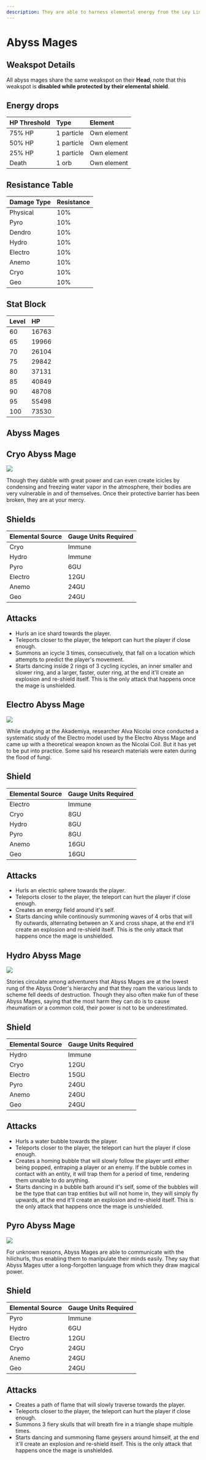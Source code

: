 ```yaml
---
description: They are able to harness elemental energy from the Ley Lines of Teyvat and use that power towards their group's goal of overthrowing the world ruled by the archons.
---
```


# Abyss Mages

## Weakspot Details

All abyss mages share the same weakspot on their **Head**, note that this weakspot is **disabled while protected by their elemental shield**.

## Energy drops

| HP Threshold | Type       | Element     |
| :----------- | :--------- | :---------- |
| 75% HP       | 1 particle | Own element |
| 50% HP       | 1 particle | Own element |
| 25% HP       | 1 particle | Own element |
| Death        | 1 orb      | Own element |

## Resistance Table

| Damage Type | Resistance |
| :---------- | :--------- |
| Physical    | 10%        |
| Pyro        | 10%        |
| Dendro      | 10%        |
| Hydro       | 10%        |
| Electro     | 10%        |
| Anemo       | 10%        |
| Cryo        | 10%        |
| Geo         | 10%        |

## Stat Block

| Level | HP    |
| :---- | :---- |
| 60    | 16763 |
| 65    | 19966 |
| 70    | 26104 |
| 75    | 29842 |
| 80    | 37131 |
| 85    | 40849 |
| 90    | 48708 |
| 95    | 55498 |
| 100   | 73530 |

## Abyss Mages

<Tabs>
<TabItem value="cryo" label="Cryo">

## Cryo Abyss Mage

![](/img/enemy/abyss/Enemy_Cryo_Abyss_Mage_Icon.webp)

Though they dabble with great power and can even create icicles by condensing and freezing water vapor in the atmosphere, their bodies are very vulnerable in and of themselves. Once their protective barrier has been broken, they are at your mercy.

## Shields

| Elemental Source | Gauge Units Required |
| :--------------- | :------------------- |
| Cryo             | Immune               |
| Hydro            | Immune               |
| Pyro             | 6GU                  |
| Electro          | 12GU                 |
| Anemo            | 24GU                 |
| Geo              | 24GU                 |

## Attacks

* Hurls an ice shard towards the player.
* Teleports closer to the player, the teleport can hurt the player if close enough.
* Summons an icycle 3 times, consecutively, that fall on a location which attempts to predict the player's movement.
* Starts dancing inside 2 rings of 3 cycling icycles, an inner smaller and slower ring, and a larger, faster, outer ring, at the end it'll create an explosion and re-shield itself. This is the only attack that happens once the mage is unshielded.

</TabItem>

<TabItem value="electro" label="Electro">

## Electro Abyss Mage

![](/img/enemy/abyss/Enemy_Electro_Abyss_Mage_Icon.webp)

While studying at the Akademiya, researcher Alva Nicolai once conducted a systematic study of the Electro model used by the Electro Abyss Mage and came up with a theoretical weapon known as the Nicolai Coil. But it has yet to be put into practice. Some said his research materials were eaten during the flood of fungi.

## Shield

| Elemental Source | Gauge Units Required |
| :--------------- | :------------------- |
| Electro          | Immune               |
| Cryo             | 8GU                  |
| Hydro            | 8GU                  |
| Pyro             | 8GU                  |
| Anemo            | 16GU                 |
| Geo              | 16GU                 |

## Attacks

* Hurls an electric sphere towards the player.
* Teleports closer to the player, the teleport can hurt the player if close enough.
* Creates an energy field around it's self.
* Starts dancing while continously summoning waves of 4 orbs that will fly outwards, alternating between an X and cross shape, at the end it'll create an explosion and re-shield itself. This is the only attack that happens once the mage is unshielded.

</TabItem>

<TabItem value="hydro" label="Hydro">

## Hydro Abyss Mage

![](/img/enemy/abyss/Enemy_Hydro_Abyss_Mage_Icon.webp)

Stories circulate among adventurers that Abyss Mages are at the lowest rung of the Abyss Order's hierarchy and that they roam the various lands to scheme fell deeds of destruction. Though they also often make fun of these Abyss Mages, saying that the most harm they can do is to cause rheumatism or a common cold, their power is not to be underestimated.

## Shield

| Elemental Source | Gauge Units Required |
| :--------------- | :------------------- |
| Hydro            | Immune               |
| Cryo             | 12GU                 |
| Electro          | 15GU                 |
| Pyro             | 24GU                 |
| Anemo            | 24GU                 |
| Geo              | 24GU                 |

## Attacks

* Hurls a water bubble towards the player.
* Teleports closer to the player, the teleport can hurt the player if close enough.
* Creates a homing bubble that will slowly follow the player until either being popped, entraping a player or an enemy. If the bubble comes in contact with an entity, it will trap them for a period of time, rendering them unnable to do anything.
* Starts dancing in a bubble bath around it's self, some of the bubbles will be the type that can trap entities but will not home in, they will simply fly upwards, at the end it'll create an explosion and re-shield itself. This is the only attack that happens once the mage is unshielded.

</TabItem>

<TabItem value="pyro" label="Pyro">

## Pyro Abyss Mage

![](/img/enemy/abyss/Enemy_Pyro_Abyss_Mage_Icon.webp)

For unknown reasons, Abyss Mages are able to communicate with the hilichurls, thus enabling them to manipulate their minds easily. They say that Abyss Mages utter a long-forgotten language from which they draw magical power.

## Shield

| Elemental Source | Gauge Units Required |
| :--------------- | :------------------- |
| Pyro             | Immune               |
| Hydro            | 6GU                  |
| Electro          | 12GU                 |
| Cryo             | 24GU                 |
| Anemo            | 24GU                 |
| Geo              | 24GU                 |

## Attacks

* Creates a path of flame that will slowly traverse towards the player.
* Teleports closer to the player, the teleport can hurt the player if close enough.
* Summons 3 fiery skulls that will breath fire in a triangle shape multiple times.
* Starts dancing and summoning flame geysers around himself, at the end it'll create an explosion and re-shield itself. This is the only attack that happens once the mage is unshielded.

</TabItem>
</Tabs>
